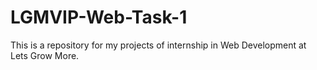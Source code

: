 # LGMVIP-Web-Task-1
This is a repository for my projects of internship in Web Development at Lets Grow More.
